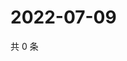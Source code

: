 # 2022-07-09

共 0 条

<!-- BEGIN WEIBO -->
<!-- 最后更新时间 Sat Jul 09 2022 06:00:42 GMT+0800 (China Standard Time) -->

<!-- END WEIBO -->
